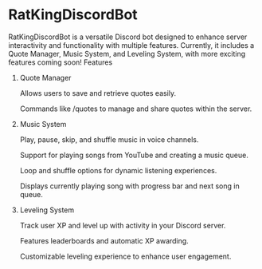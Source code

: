 # RatKingDiscordBot
RatKingDiscordBot is a versatile Discord bot designed to enhance server interactivity and functionality with multiple features. Currently, it includes a Quote Manager, Music System, and Leveling System, with more exciting features coming soon!
Features
1. Quote Manager

    Allows users to save and retrieve quotes easily.

    Commands like /quotes to manage and share quotes within the server.

2. Music System

    Play, pause, skip, and shuffle music in voice channels.

    Support for playing songs from YouTube and creating a music queue.

    Loop and shuffle options for dynamic listening experiences.

    Displays currently playing song with progress bar and next song in queue.

3. Leveling System

    Track user XP and level up with activity in your Discord server.

    Features leaderboards and automatic XP awarding.

    Customizable leveling experience to enhance user engagement.